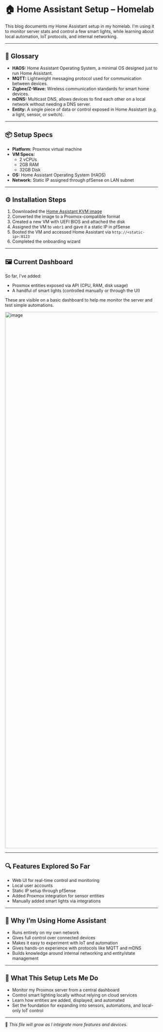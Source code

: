 # 🏠 Home Assistant Setup – Homelab

This blog documents my Home Assistant setup in my homelab. I'm using it to monitor server stats and control a few smart lights, while learning about local automation, IoT protocols, and internal networking.

---

## 📘 Glossary

- **HAOS:** Home Assistant Operating System, a minimal OS designed just to run Home Assistant.
- **MQTT:** Lightweight messaging protocol used for communication between devices.
- **Zigbee/Z-Wave:** Wireless communication standards for smart home devices.
- **mDNS:** Multicast DNS, allows devices to find each other on a local network without needing a DNS server.
- **Entity:** A single piece of data or control exposed in Home Assistant (e.g. a light, sensor, or switch).

---

## 📦 Setup Specs

- **Platform:** Proxmox virtual machine  
- **VM Specs:**
  - 2 vCPUs  
  - 2GB RAM  
  - 32GB Disk  
- **OS:** Home Assistant Operating System (HAOS)  
- **Network:** Static IP assigned through pfSense on LAN subnet

---

## ⚙️ Installation Steps

1. Downloaded the [Home Assistant KVM image](https://www.home-assistant.io/installation/alternative#kvm)
2. Converted the image to a Proxmox-compatible format
3. Created a new VM with UEFI BIOS and attached the disk
4. Assigned the VM to `vmbr1` and gave it a static IP in pfSense
5. Booted the VM and accessed Home Assistant via `http://<static-ip>:8123`
6. Completed the onboarding wizard

---

## 🖼️ Current Dashboard

So far, I’ve added:

- Proxmox entities exposed via API (CPU, RAM, disk usage)  
- A handful of smart lights (controlled manually or through the UI)  

These are visible on a basic dashboard to help me monitor the server and test simple automations.

<img width="2874" height="1767" alt="image" src="https://github.com/user-attachments/assets/c59259a5-2d3b-4578-a344-ef2af231fd46" />


---

## 🔍 Features Explored So Far

- Web UI for real-time control and monitoring  
- Local user accounts  
- Static IP setup through pfSense  
- Added Proxmox integration for sensor entities  
- Manually added smart lights via integrations

---

## 🤔 Why I’m Using Home Assistant

- Runs entirely on my own network  
- Gives full control over connected devices  
- Makes it easy to experiment with IoT and automation  
- Gives hands-on experience with protocols like MQTT and mDNS  
- Builds knowledge around internal networking and entity/state management

---

## 🧠 What This Setup Lets Me Do

- Monitor my Proxmox server from a central dashboard  
- Control smart lighting locally without relying on cloud services  
- Learn how entities are added, displayed, and automated  
- Set the foundation for expanding into sensors, automations, and local-only IoT control

---

📌 *This file will grow as I integrate more features and devices.*
